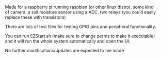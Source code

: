 Made for a raspberry pi running raspbian (or other linux distro), some kind of camera, a soil moisture sensor using a ADC, two relays (you could easily replace these with transistors) 

There are lots of test files for testing GPIO pins and peripheral functionality.

You can run EZStart.sh (make sure to change perms to make it executable) and it will run the whole system automatically and open the UI.

No further modifications/updates are expected to me made
